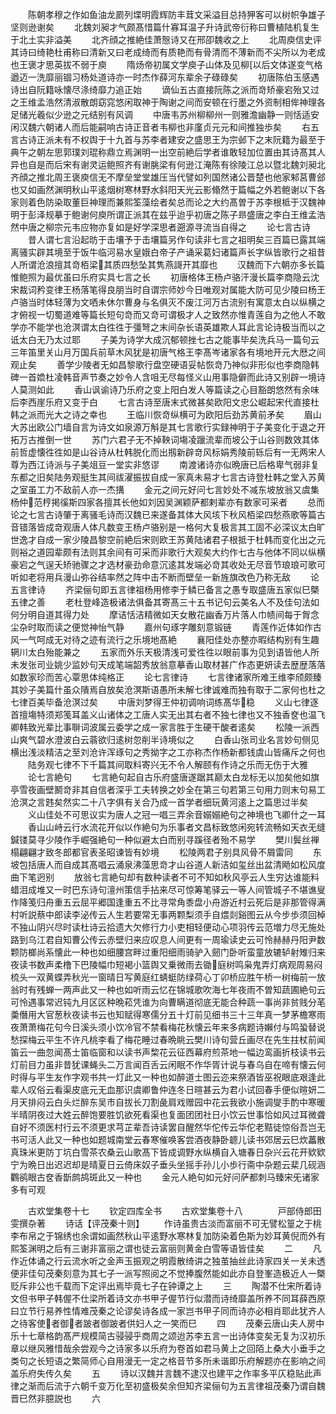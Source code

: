 <!-- { "loadSidebar": true } -->
　　陈朝孝穆之作如鱼油龙罽列堞明霞辉防丰茸文采溢目总持狎客可以树帜争雄子坚则逊谢矣
　　北魏刘昶才气颇髙惜篇什寡耳温子升诗武帝衍称曰曹植陆机复生于北土实非溢美
　　北齐顔之推絶佳萧慤诗又在邢卲魏收之上
　　北周庾信史评其诗曰绮艳杜甫称曰清新又曰老成绮而有质艳而有骨清而不薄新而不尖所以为老成也王褒才思英拔不弱于庾
　　隋炀帝初属文学庾子山体及见柳以后文体遂变气格遒迈一洗靡丽锢习杨处道诗亦一时杰作薛河东辈余子碌碌矣
　　初唐陈伯玉感遇诗出自阮籍咏懐尽涤绮靡力追正始
　　谪仙五古直接阮陈之派而竒矫豪宕殆又过之王维孟浩然清淑散朗窈窕悠闲取神于陶谢之间而安顿在行墨之外资制相侔神理各足储光羲似少逊之元结别有风调
　　中唐韦苏州柳柳州一则雅澹幽静一则恬适安闲汉魏六朝诸人而后能嗣响古诗正音者韦柳也非廑贞元元和间推独歩矣
　　右五言古诗正派未有不权舆于十九首与苏李者建安之盛思王为宗邺下之末阮籍为最至于典午之朝左思郭璞刘琨称鼎立焉渊明一出空前絶后学者谁敢轻加位置由其诗髙其人异也自是而后宋有谢灵运鲍照齐有谢朓梁有何逊江淹陈有徐陵江总以暨北魏刘昶北齐顔之推北周王褒庾信无不摩垒堂堂雄压当代譬如列国然诸公晋楚也他家邾莒曹郐也又如画然渊明秋山平逺烟树寒林野水斜阳天光云影翛然于篇幅之外若鲍谢以下各家则着色防染取董巨神理而兼熙筌藻绘者矣总而论之大约髙曽于苏李根柢于汉魏神明于彭泽规摹于鲍谢何庾所谓正派其在兹乎迨乎初唐之陈子昻盛唐之李白王维孟浩然中唐之柳宗元韦应物亦复如是好学深思者遡源寻流当自得之
　　论七言古诗
　　昔人谓七言沿起昉于击壤予于击壤篇另作句读非七言之祖明矣三百篇已露其端离骚实辟其境至于饭牛临河易水皇娥白帝子产诵采葛妇诸篇声长字纵皆歌行之祖昔人所谓沧浪擅其竒栢梁其质四愁坠其隽燕謌开其靡也
　　汉魏而下六朝亦多长篇惟鲍照为最优虽曰乐府实具七言之长
　　初唐格体王杨卢骆汗漫长篇李商隐云沈宋裁词矜变律王杨落笔得良朋当时自谓宗师妙今日唯观对属能大防可见少陵曰杨王卢骆当时体轻薄为文哂未休尔曹身与名俱灭不废江河万古流别有寓意太白以纵横之才俯视一切蜀道难等篇长短句竒而又竒可谓极才人之致然亦惟青莲自为之他人不敢学亦不能学也沧溟谓太白徃徃于彊弩之末间杂长语英雄欺人耳此言论诗极当而以之诋太白无乃太过耶
　　子美为诗学大成沉郁顿挫七古之能事毕矣洗兵马一篇句云三年笛里关山月万国兵前草木风犹是初唐气格王李髙岑诸家各有境地开元大厯之间观止矣
　　善学少陵者无如昌黎歌行盘空硬语妥帖恢竒乃神似非形似也李商隐韩碑一首嫓杜凌韩音声节奏之妙令人含咀无尽每怪义山用事隐僻而此诗又别辟一境诗人莫测如此
　　香山讽谕诗乃乐府之变上阳白发人等篇读之心目豁朗悠然有余味后李西崖乐府又变于白
　　七言古诗至唐末式微甚矣欧阳文忠公崛起宋代直接杜韩之派而光大之诗之幸也
　　王临川恢竒纵横可为欧阳后劲苏黄前矛矣
　　眉山大苏出欧公门墙自言为诗文如泉源万斛是其七言歌行实録神明于子美变化于退之开拓万古推倒一世
　　苏门六君子无不掉鞅词塲凌躐流辈而坡公于山谷则数效其体前哲虚懐徃徃如是山谷诗从杜韩脱化而出剏新辟竒风标娟秀陵前轹后有一无两宋人尊为西江诗派与子美俎豆一堂实非悠谬
　　南渡诸诗亦似晩唐已后格卑气弱非复东都之旧矣陆务观挺生其间祓濯振拔自成一家真未易才七言古诗登杜韩之堂入苏黄之室虽工力不敌前人亦一杰搆
　　金元之间元好问七言妙处不减东坡放翁又虞集杨仲范梈掲徯斯四家各擅其长他如刘因吴渊颖萨都剌辈亦有数家可采者
　　总而论之七言古诗肇于离骚毛诗而汉魏已来遂备其体大风垓下秋风栢梁四愁燕歌等篇古音错落皆成竒观唐人体凡数变王杨卢骆别是一格何大复极言其工固不必深议太白旷世逸才自成一家少陵昌黎空前絶后宋则欧王苏黄陆诸君子根抵于杜韩而变化出之元则裕之道园辈颇有法则其余间有可采而非歌行大观矣大约作七古与他体不同以纵横豪宕之气逞夭矫驰骤之才选材豪劲命意沉逺其发端必竒其收处无尽音节琅琅可歌可听如老将用兵漫山弥谷结率然之阵中击不断而壁垒一新旌旗改色乃称无敌
　　论五言律诗
　　齐梁俪句即五言律祖杨用修李于鳞已备言之愚专取盛唐五家似巳槩五律之善
　　老杜登峰造极诸法俱备其寄髙三十五书记句云美名人不及佳句法如何分明自道其得力处
　　摩诘恬洁精微如天女散花幽香万片落人巾帻间每于胷念尘杂时取而读之便觉神怡气静
　　嘉州句琢字雕刻意锻链
　　青莲作近体如作古风一气呵成无对待之迹有流行之乐境地髙絶
　　襄阳佳处亦整亦暇结构别有生趣辋川太白殆能兼之
　　五家而外乐天极清浅可爱徃徃以眼前事为见到语皆他人所未发张司业姚少监妙句天成笔端韶秀放翁意摹香山取材甚广作态更妍读去歴歴落落如数家珍而苦心覃思体纯格正
　　论七言律诗
　　七言律诸家所难王维李颀颇臻其妙子美篇什虽众隤焉自放矣沧溟斯语愚所未解七律诚难而独有取于二家何也杜之七律百美毕备沧溟过矣
　　中唐刘梦得王仲初调响词练髙华稳
　　义山七律逐首擅塲特须郑笺耳盖义山诸体之工唐人实无出其右者不独七律也又不独香奁也温飞卿韩致光辈比事聨词波属云委学之成一家言胜于生硬干酸者逺矣
　　松陵一派西山爽气碧水澄波白云蓊欲归逺树忽削半诗境似之
　　白香山张司业名言妙句侧见横出浅淡精洁之至刘沧许浑琢句之秀拗字之工亦称杰作杨新都钱虞山皆痛斥之何也
　　陆务观七律不下千篇其间取料寄兴无不令人解颐有作诗之乐而无伤于大雅
　　论七言絶句
　　七言絶句起自古乐府盛唐遂踞其巅太白龙标无以加矣他如旗亭雪夜画壁鬭竒非其自信者深乎工夫转换之妙全在第三句若第三句用力则末句易工沧溟之言韪矣然实二十八字俱有关合乃成一首学者细玩黄河逺上之篇思过半矣
　　义山佳处不可思议实为唐人之冠一唱三弄余音嫋嫋絶句之神境也飞卿什之一耳
　　香山山峙云行水流花开似以作絶句为乐事者文昌标致悠闲宛转流畅如天衣无缝鍼镂莫寻少陵作手崛强絶句一种似避太白而别寻蹊径者殆不易学
　　樊川鬓丝禅榻翩翩才致冬郎都官表圣昭谏皆有妙境
　　松陵两君子别具风骨不屑雷同
　　东坡包括唐人而自成其髙唱云涌泉沸藻思竒才山谷道人新洁如玺丝出盆清飏如松风度曲下笔迥别
　　放翁七言絶句却有数种读者不可不知如秋风亭云人生穷达谁能料蜡泪成堆又一时巴东诗句澶州策信手拈来尽可惊筹笔驿云一等人间管城子不堪谯叟作降笺归舟重五云屈平郷国逢重五不比寻常角黍盘小舟游近村云死后是非那管得满村听説蔡中郎读李泌传云人生若要常无事两颗梨须手自煨剡谿图云从今步歩须回棹不独山阴兴尽时读杜诗云拾遗大欠修行力小吏相轻便动心项羽传云范増力尽无施处路到乌江君自知曹公传云赤壁归来应叹息人间更有一周瑜读史云可怜赫赫丹阳尹数颗防榔尚系懐此一种也如细腰宫畔过重阳细雨骑驴入劒门卧听蛮童放辘轳射雉归来夜读书数声柔橹下巴陵幅巾短褐小篮舆又乗微雨去锄庭树鸣枭鬼弄灯病观周易闷梳头一双黄蝶弄秋光一窗晴日写黄庭红蜻蜓防绿荷心丁卯桥应胜午桥一树梅前一放翁时有残蝉一两声此又一种也如听雨云忆在锦城歌吹海七年夜雨不曽知蔬圃絶句云可怜遇事常迟钝九月区区种晩菘凭谁为向曹瞒道彻底无能合种蔬一事尚非贫贱分芼羮僭用大官葱秋夜读书云也知赋得寒儒分五十灯前见细书三十三年真一梦茅檐寒雨夜萧萧梅花句今日溪头须小饮冷官不禁看梅花秋懐云年来多病题诗嬾付与鸣蛩替说愁探梅云平生不许凡桃李看了梅花睡过春晩眺云樊川诗句营丘画尽在先生拄杖前闻笛云一曲忽闻髙士笛临窗和以读书声棃花云征西幕府煎茶地一幅边鸾画折枝读书云灯前目力虽非昔犹课蝇头二万言闻百舌云闲眠不作华胥计说与春乌自在啼有懐云何时得与平生友作字观书共一灯此又一种也如醉道士图云迩来祭酒皆巫祝眼底艰逢此辈人叹俗云看渠皮底元无血那识虞卿鲁仲连冬日暄甚云为君小试回春手便似暄妍二月天排闷云白头烂醉东吴市自拔长刀割彘肩戏赠园中花云我欲小施调燮手酌中寒暖半晴阴夜过大姓云醉饱要胜饥欲死看渠也复面团团社日小饮云世事恰如风过耳微聋自好不须医村行云不须更求芎芷辈吾诗读罢自醒然华佗传云华佗老黠徒惊俗吾岂无书可活人此又一种也如题城南堂云春寒催唤客尝酒夜静卧聼儿读书郊居云巳炊藟散真珠米更防丁坑白雪茶农桑云山歌髙下皆成调野水纵横自入塘春日杂兴云花开欵欵宁为晩日出迟迟却是晴夏日云倚床奴子垂头坐摇手孙儿小歩行斋中杂题云棐几砚涵鸜鹆眼古奁香斮鹧鸪斑此又一种也
　　金元人絶句如元好问萨都刺马臻宋旡诸家多有可观










　　古欢堂集卷十七
　　钦定四库全书
　　古欢堂集卷十八　　　　戸部侍郎田雯撰杂著
　　诗话【评茂秦十则】
　　作诗虽贵古淡而富丽不可无譬松篁之于桃李布帛之于锦绣也余谓如画然秋山平逺野水寒林复加防染着色斯为妙耳黄倪而外有熙筌渊明之后有三谢非富丽之谓也徒云富丽则黄金白雪等语皆佳矣
　　二
　　凡作近体诵之行云流水听之金声玉振观之明霞散绮讲之独茧抽丝此诗家四关一关未透便非佳句茂秦刻意为其七子一派写照阅之不觉捧腹然能如此亦自登峯造极近人一槩贬斥非公也千载而下定评出焉毕竟七子在钟谭之上
　　三
　　陶潜不仕宋所着诗文但书甲子韩偓不仕梁所着诗文亦书甲子偓节行似潜而诗绮靡盖所养不同耳薛西原曰立节行易养性情难茂秦之论谬矣诗各成一家岂书甲子同而诗亦必相肖耶此犹齐人之待客使者御者跛者御跛者供妇人之一笑而巳
　　四
　　茂秦云唐山夫人房中乐十七章格韵髙严规模简古骎骎乎商周之颂迨苏李五言一出诗体变矣无复为汉初乐章以继风雅惜哉余尝观今之诗家多以乐府为卷首如君马黄上之回陌上桑大小垂手之类句之长短语之繁简师心自用漫无一定之格音节多所未谐即乐府解题亦在影响之间盖乐府失传久矣
　　五
　　诗以汉魏并言魏不逮汉也建平之作率多平仄稳贴此声律之渐而后流于六朝千变万化至初盛极矣余但知齐梁俪句为五言律祖茂秦乃谓自魏晋巳然非臆説也
　　六
